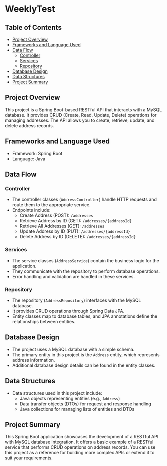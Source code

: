 # WeeklyTest


## Table of Contents

- [Project Overview](#project-overview)
- [Frameworks and Language Used](#frameworks-and-language-used)
- [Data Flow](#data-flow)
    - [Controller](#controller)
    - [Services](#services)
    - [Repository](#repository)
- [Database Design](#database-design)
- [Data Structures](#data-structures)
- [Project Summary](#project-summary)

## Project Overview

This project is a Spring Boot-based RESTful API that interacts with a MySQL database. It provides CRUD (Create, Read, Update, Delete) operations for managing addresses. The API allows you to create, retrieve, update, and delete address records.

## Frameworks and Language Used

- Framework: Spring Boot
- Language: Java

## Data Flow

### Controller

- The controller classes (`AddressController`) handle HTTP requests and route them to the appropriate service.
- Endpoints include:
  - Create Address (POST): `/addresses`
  - Retrieve Address by ID (GET): `/addresses/{addressId}`
  - Retrieve All Addresses (GET): `/addresses`
  - Update Address by ID (PUT): `/addresses/{addressId}`
  - Delete Address by ID (DELETE): `/addresses/{addressId}`

### Services

- The service classes (`AddressService`) contain the business logic for the application.
- They communicate with the repository to perform database operations.
- Error handling and validation are handled in these services.

### Repository

- The repository (`AddressRepository`) interfaces with the MySQL database.
- It provides CRUD operations through Spring Data JPA.
- Entity classes map to database tables, and JPA annotations define the relationships between entities.

## Database Design

- The project uses a MySQL database with a simple schema.
- The primary entity in this project is the `Address` entity, which represents address information.
- Additional database design details can be found in the entity classes.

## Data Structures

- Data structures used in this project include:
  - Java objects representing entities (e.g., `Address`)
  - Data transfer objects (DTOs) for request and response handling
  - Java collections for managing lists of entities and DTOs

## Project Summary

This Spring Boot application showcases the development of a RESTful API with MySQL database integration. It offers a basic example of a RESTful service that performs CRUD operations on address records. You can use this project as a reference for building more complex APIs or extend it to suit your requirements.
